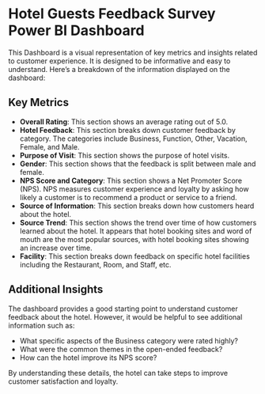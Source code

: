 # Hotel Guests Feedback Survey Power BI Dashboard

This Dashboard is a visual representation of key metrics and insights related to customer experience. It is designed to be informative and easy to understand. Here’s a breakdown of the information displayed on the dashboard:

## Key Metrics

- **Overall Rating**: This section shows an average rating out of 5.0.
- **Hotel Feedback**: This section breaks down customer feedback by category. The categories include Business, Function, Other, Vacation, Female, and Male.
- **Purpose of Visit**: This section shows the purpose of hotel visits.
- **Gender**: This section shows that the feedback is split between male and female.
- **NPS Score and Category**: This section shows a Net Promoter Score (NPS). NPS measures customer experience and loyalty by asking how likely a customer is to recommend a product or service to a friend.
- **Source of Information**: This section breaks down how customers heard about the hotel.
- **Source Trend**: This section shows the trend over time of how customers learned about the hotel. It appears that hotel booking sites and word of mouth are the most popular sources, with hotel booking sites showing an increase over time.
- **Facility**: This section breaks down feedback on specific hotel facilities including the Restaurant, Room, and Staff, etc.

## Additional Insights

The dashboard provides a good starting point to understand customer feedback about the hotel. However, it would be helpful to see additional information such as:

- What specific aspects of the Business category were rated highly?
- What were the common themes in the open-ended feedback?
- How can the hotel improve its NPS score?

By understanding these details, the hotel can take steps to improve customer satisfaction and loyalty.
